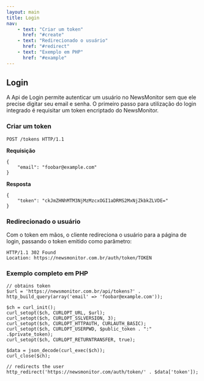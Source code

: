 ```yaml
---
layout: main
title: Login
nav:
    - text: "Criar um token"
      href: "#create"
    - text: "Redirecionado o usuário"
      href: "#redirect"
    - text: "Exemplo em PHP"
      href: "#example"
---
```


## Login

A Api de Login permite autenticar um usuário no NewsMonitor sem que ele precise digitar seu email e senha. O primeiro passo para utilização do login integrado é requisitar um token encriptado do NewsMonitor.


### <a id="create">Criar um token</a>

    POST /tokens HTTP/1.1

**Requisição**

    {
        "email": "foobar@example.com"
    }

**Resposta**

    {
        "token": "ckJmZHNhMTM3NjMzMzcxOGI1aDRMS2MxNjZkbkZLVDE="
    }

### <a id="redirect">Redirecionado o usuário</a>

Com o token em mãos, o cliente redireciona o usuário para a página de login, passando o token emitido como parâmetro:

    HTTP/1.1 302 Found
    Location: https://newsmonitor.com.br/auth/token/TOKEN

### <a id="example">Exemplo completo em PHP</a>

    // obtains token
    $url = 'https://newsmonitor.com.br/api/tokens?' . http_build_query(array('email' => 'foobar@example.com'));
    
    $ch = curl_init();
    curl_setopt($ch, CURLOPT_URL, $url);
    curl_setopt($ch, CURLOPT_SSLVERSION, 3);
    curl_setopt($ch, CURLOPT_HTTPAUTH, CURLAUTH_BASIC);
    curl_setopt($ch, CURLOPT_USERPWD, $public_token . ":" .$private_token);
    curl_setopt($ch, CURLOPT_RETURNTRANSFER, true);
    
    $data = json_decode(curl_exec($ch));
    curl_close($ch);
    
    // redirects the user
    http_redirect('https://newsmonitor.com/auth/token/' . $data['token']);

